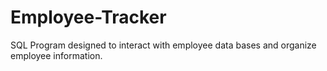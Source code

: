# Employee-Tracker
SQL Program designed to interact with employee data bases and organize employee information. 
